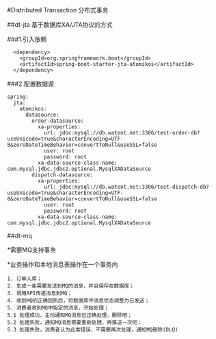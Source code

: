 #Distributed Transaction 分布式事务


##dt-jta
基于数据库XA/JTA协议的方式

###1.引入依赖

      <dependency>
        <groupId>org.springframework.boot</groupId>
        <artifactId>spring-boot-starter-jta-atomikos</artifactId>
      </dependency>

###2.配置数据源

    spring:
      jta:
        atomikos:
          datasource:
            order-datasource:
              xa-properties:
                url: jdbc:mysql://db.watent.net:3306/test-order-db?useUnicode=true&characterEncoding=UTF-8&zeroDateTimeBehavior=convertToNull&useSSL=false
                user: root
                password: root
              xa-data-source-class-name: com.mysql.jdbc.jdbc2.optional.MysqlXADataSource
            dispatch-datasource:
              xa-properties:
                url: jdbc:mysql://db.watent.net:3306/test-dispatch-db?useUnicode=true&characterEncoding=UTF-8&zeroDateTimeBehavior=convertToNull&useSSL=false
                user: root
                password: root
              xa-data-source-class-name: com.mysql.jdbc.jdbc2.optional.MysqlXADataSource



##dt-mq

*需要MQ支持事务

*业务操作和本地消息表操作在一个事务内
    
    1. 订单入库；
    2. 生成一条需要发送到MQ的消息，并且保存在数据库；
    3. 调用API传递消息到MQ；
    4. 收到MQ的正确回执后，将数据库中消息状态调整为已发送；
    5. 消费者收到MQ中指定的消息，开始处理；
    5.1 处理成功，主动通知MQ消息已正确处理，删除吧；
    5.2 处理失败，通知MQ消息需要重新处理，再推送一次吧；
    5.3 处理失败，消费者认为此类错误，不需要再次处理，通知MQ删除(DLQ)

